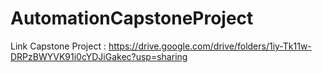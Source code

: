 # AutomationCapstoneProject
Link Capstone Project : https://drive.google.com/drive/folders/1iy-Tk11w-DRPzBWYVK91i0cYDJiGakec?usp=sharing 
